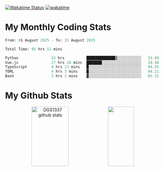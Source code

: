 [![Wakatime Status](https://github.com/noopurphalak/noopurphalak/workflows/wakatime-status-update/badge.svg)](https://github.com/noopurphalak/noopurphalak/actions/workflows/main.yml)
[![wakatime](https://wakatime.com/badge/user/80ace140-ef40-4fdd-b8ed-f3be3d2e1aea.svg)](https://wakatime.com/@80ace140-ef40-4fdd-b8ed-f3be3d2e1aea)

# My Monthly Coding Stats

<!--START_SECTION:waka-->

```python
From: 01 August 2025 - To: 31 August 2025

Total Time: 95 hrs 51 mins

Python               52 hrs          █████████████▒░░░░░░░░░░░   53.89 %
Vue.js               27 hrs 28 mins  ███████░░░░░░░░░░░░░░░░░░   28.46 %
TypeScript           4 hrs 23 mins   █░░░░░░░░░░░░░░░░░░░░░░░░   04.55 %
TOML                 4 hrs 3 mins    █░░░░░░░░░░░░░░░░░░░░░░░░   04.21 %
Bash                 3 hrs 2 mins    ▓░░░░░░░░░░░░░░░░░░░░░░░░   03.15 %
```

<!--END_SECTION:waka-->

# My Github Stats
<div style="text-align: center;">
  <img width="49%" height="195px" src="https://github-readme-stats-sigma-five.vercel.app/api?username=noopurphalak&show_icons=true&count_private=true&hide_border=true&title_color=00FFFF&icon_color=00FFFF&text_color=00FFFF&bg_color=0d1117" alt="DGS1337 github stats" />
  <img width="41%" height="195px" src="https://github-readme-stats-sigma-five.vercel.app/api/top-langs/?username=noopurphalak&layout=compact&hide_border=true&title_color=00FFFF&text_color=00FFFF&bg_color=0d1117" />
</div>
